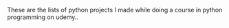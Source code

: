 These are the lists of python projects I made while doing a course in python programming on udemy..
